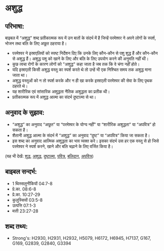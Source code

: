 # अशुद्ध #

## परिभाषा: ##

बाइबल में “अशुद्ध” शब्द प्रतीकात्मक रूप में उन बातों के संदर्भ में है जिन्हें परमेश्वर ने अपने लोगों के स्पर्श, भोजन तथा बलि के लिए अछूत ठहराया है।
 
* परमेश्वर ने इस्राएलियों को स्पष्ट निर्देशन दिए कि उनके लिए कौन-कौन से पशु शुद्ध हैं और कौन-कौन से अशुद्ध हैं। अशुद्ध पशु को खाने के लिए और बलि के लिए उपयोग करने की अनुमति नहीं थी।	 
* कुछ त्वचा रोगों के कारण लोगों को "अशुद्ध" कहा जाता है जब तक कि वे चंगा नहीं होते।	 
* यदि इस्राएली किसी अशुद्ध वस्तु का स्पर्श करते थे तो उन्हें भी एक निश्चित समय तक अशुद्ध माना जाता था।	 
* अशुद्ध वस्तुओं को न तो स्पर्श करके और न ही खा करके इस्राएली परमेश्वर की सेवा के लिए पृथक ठहरते थे।	 
* यह शारीरिक एवं सांसारिक अशुद्धता नैतिक अशुद्धता का प्रतीक थी।	 
* प्रतीकात्मक रूप में अशुद्ध आत्मा का संदर्भ दुष्टात्मा से था।

## अनुवाद के सुझाव: ##

* “अशुद्ध” का अनुवाद “अछूत” या “परमेश्वर के योग्य नहीं” या “शारीरिक अशुद्धता” या “अपवित्र” हो सकता है।
* शैतानी अशुद्ध आत्मा के संदर्भ में “अशुद्ध” का अनुवाद “दुष्ट” या “अपवित्र” किया जा सकता है।
* इस शब्द का अनुवाद आत्मिक अशुद्धता का भाव व्यक्त करे। इसका संदर्भ उस हर एक वस्तु से हो जिसे परमेश्वर ने स्पर्श करने, खाने और बलि चढ़ाने के लिए वर्जित किया है।

(यह भी देखें: [शुद्ध](../clean.md), [अशुद्ध](../defile.md), [दुष्टात्मा](../demon.md), [पवित्र](../holy.md), [बलिदान](../sacrifice.md), [अपवित्र](../unholy.md)) 

## बाइबल सन्दर्भ: ##

* 1 थिस्सलुनीकियों 04:7-8
* प्रे.का. 08:6-8
* प्रे.का. 10:27-29
* कुलुस्सियों 03:5-8
* उत्पत्ति 07:1-3
* मत्ती 23:27-28

## शब्द तथ्य: ##

* Strong's: H2930, H2931, H2932, H5079, H6172, H6945, H7137, G167, G169, G2839, G2840, G3394
